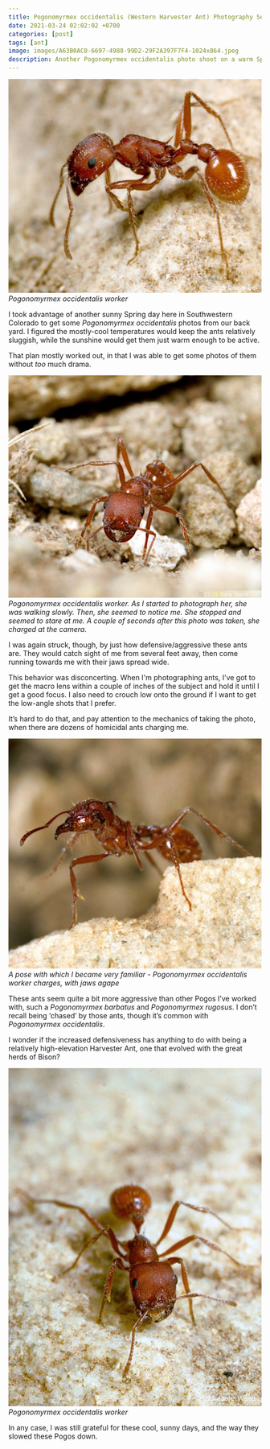 ```yaml
---
title: Pogonomyrmex occidentalis (Western Harvester Ant) Photography Session
date: 2021-03-24 02:02:02 +0700
categories: [post]
tags: [ant]
image: images/A63B0AC0-6697-4988-99D2-29F2A397F7F4-1024x864.jpeg
description: Another Pogonomyrmex occidentalis photo shoot on a warm Spring day
---
```


![picture](images/A63B0AC0-6697-4988-99D2-29F2A397F7F4-1024x864.jpeg)
*_Pogonomyrmex_ _occidentalis_ worker*

I took advantage of another sunny Spring day here in Southwestern Colorado to get some _Pogonomyrmex_ _occidentalis_ photos from our back yard. I figured the mostly-cool temperatures would keep the ants relatively sluggish, while the sunshine would get them just warm enough to be active.  

That plan mostly worked out, in that I was able to get some photos of them without _too_ much drama.

![picture](images/09F12B8F-9A92-4477-B7D6-D12BD0FBFF54-1024x898.jpeg)
*_Pogonomyrmex_ _occidentalis_ worker. As I started to photograph her, she was walking slowly. Then, she seemed to notice me. She stopped and seemed to stare at me. A couple of seconds after this photo was taken, she charged at the camera.*

I was again struck, though, by just how defensive/aggressive these ants are. They would catch sight of me from several feet away, then come running towards me with their jaws spread wide.

This behavior was disconcerting. When I'm photographing ants, I’ve got to get the macro lens within a couple of inches of the subject and hold it until I get a good focus. I also need to crouch low onto the ground if I want to get the low-angle shots that I prefer.

It’s hard to do that, and pay attention to the mechanics of taking the photo, when there are dozens of homicidal ants charging me.

![picture](images/7450436B-7BF3-4DE3-8063-ABB2483B8E28-1024x929.jpeg)
*A pose with which I became very familiar - _Pogonomyrmex_ _occidentalis_ worker charges, with jaws agape*

These ants seem quite a bit more aggressive than other Pogos I’ve worked with, such a _Pogonomyrmex_ _barbatus_ and _Pogonomyrmex_ _rugosus_. I don’t recall being ‘chased’ by those ants, though it’s common with _Pogonomyrmex_ _occidentalis_.

I wonder if the increased defensiveness has anything to do with being a relatively high-elevation Harvester Ant, one that evolved with the great herds of Bison?

![picture](images/E831369F-F75C-47B1-AF8B-AC7A2EBFC9FD-768x1024.jpeg)
*_Pogonomyrmex_ _occidentalis_ worker*

In any case, I was still grateful for these cool, sunny days, and the way they slowed these Pogos down.